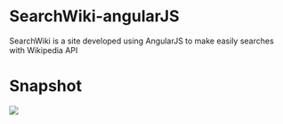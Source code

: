 # SearchWiki-angularJS

SearchWiki is a site developed using AngularJS to make easily searches with Wikipedia API

# Snapshot

<img src="https://user-images.githubusercontent.com/17733053/46912424-7c514d80-cf4b-11e8-9ca3-96c80e9491c2.png">


